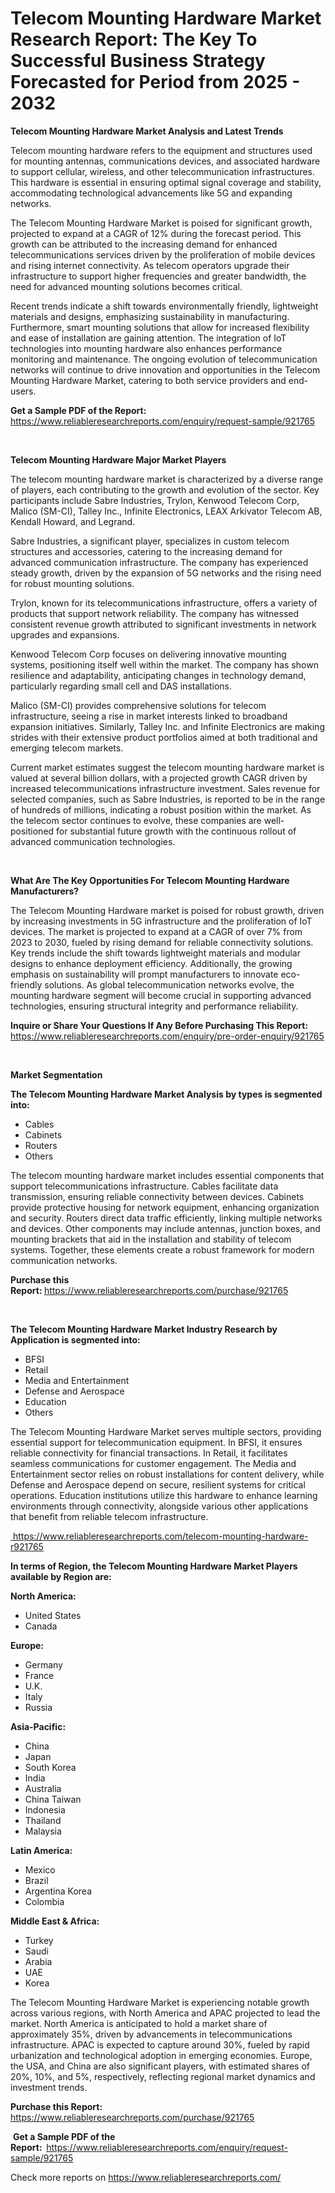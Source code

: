 <p><h1>Telecom Mounting Hardware Market Research Report: The Key To Successful Business Strategy Forecasted for Period from 2025 - 2032</h1></p><p><strong>Telecom Mounting Hardware Market Analysis and Latest Trends</strong></p>
<p><p>Telecom mounting hardware refers to the equipment and structures used for mounting antennas, communications devices, and associated hardware to support cellular, wireless, and other telecommunication infrastructures. This hardware is essential in ensuring optimal signal coverage and stability, accommodating technological advancements like 5G and expanding networks.</p><p>The Telecom Mounting Hardware Market is poised for significant growth, projected to expand at a CAGR of 12% during the forecast period. This growth can be attributed to the increasing demand for enhanced telecommunications services driven by the proliferation of mobile devices and rising internet connectivity. As telecom operators upgrade their infrastructure to support higher frequencies and greater bandwidth, the need for advanced mounting solutions becomes critical. </p><p>Recent trends indicate a shift towards environmentally friendly, lightweight materials and designs, emphasizing sustainability in manufacturing. Furthermore, smart mounting solutions that allow for increased flexibility and ease of installation are gaining attention. The integration of IoT technologies into mounting hardware also enhances performance monitoring and maintenance. The ongoing evolution of telecommunication networks will continue to drive innovation and opportunities in the Telecom Mounting Hardware Market, catering to both service providers and end-users.</p></p>
<p><strong>Get a Sample PDF of the Report:&nbsp;</strong> <a href="https://www.reliableresearchreports.com/enquiry/request-sample/921765?utm_campaign=2252&utm_medium=2&utm_source=Github&utm_content=ia&utm_term=23022025&utm_id=telecom-mounting-hardware">https://www.reliableresearchreports.com/enquiry/request-sample/921765</a></p>
<p>&nbsp;</p>
<p><strong>Telecom Mounting Hardware Major Market Players</strong></p>
<p><p>The telecom mounting hardware market is characterized by a diverse range of players, each contributing to the growth and evolution of the sector. Key participants include Sabre Industries, Trylon, Kenwood Telecom Corp, Malico (SM-CI), Talley Inc., Infinite Electronics, LEAX Arkivator Telecom AB, Kendall Howard, and Legrand.</p><p>Sabre Industries, a significant player, specializes in custom telecom structures and accessories, catering to the increasing demand for advanced communication infrastructure. The company has experienced steady growth, driven by the expansion of 5G networks and the rising need for robust mounting solutions.</p><p>Trylon, known for its telecommunications infrastructure, offers a variety of products that support network reliability. The company has witnessed consistent revenue growth attributed to significant investments in network upgrades and expansions.</p><p>Kenwood Telecom Corp focuses on delivering innovative mounting systems, positioning itself well within the market. The company has shown resilience and adaptability, anticipating changes in technology demand, particularly regarding small cell and DAS installations.</p><p>Malico (SM-CI) provides comprehensive solutions for telecom infrastructure, seeing a rise in market interests linked to broadband expansion initiatives. Similarly, Talley Inc. and Infinite Electronics are making strides with their extensive product portfolios aimed at both traditional and emerging telecom markets.</p><p>Current market estimates suggest the telecom mounting hardware market is valued at several billion dollars, with a projected growth CAGR driven by increased telecommunications infrastructure investment. Sales revenue for selected companies, such as Sabre Industries, is reported to be in the range of hundreds of millions, indicating a robust position within the market. As the telecom sector continues to evolve, these companies are well-positioned for substantial future growth with the continuous rollout of advanced communication technologies.</p></p>
<p>&nbsp;</p>
<p><strong>What Are The Key Opportunities For Telecom Mounting Hardware Manufacturers?</strong></p>
<p><p>The Telecom Mounting Hardware market is poised for robust growth, driven by increasing investments in 5G infrastructure and the proliferation of IoT devices. The market is projected to expand at a CAGR of over 7% from 2023 to 2030, fueled by rising demand for reliable connectivity solutions. Key trends include the shift towards lightweight materials and modular designs to enhance deployment efficiency. Additionally, the growing emphasis on sustainability will prompt manufacturers to innovate eco-friendly solutions. As global telecommunication networks evolve, the mounting hardware segment will become crucial in supporting advanced technologies, ensuring structural integrity and performance reliability.</p></p>
<p><strong>Inquire or Share Your Questions If Any Before Purchasing This Report:</strong> <a href="https://www.reliableresearchreports.com/enquiry/pre-order-enquiry/921765?utm_campaign=2252&utm_medium=2&utm_source=Github&utm_content=ia&utm_term=23022025&utm_id=telecom-mounting-hardware">https://www.reliableresearchreports.com/enquiry/pre-order-enquiry/921765</a></p>
<p>&nbsp;</p>
<p><strong>Market Segmentation</strong></p>
<p><strong>The Telecom Mounting Hardware Market Analysis by types is segmented into:</strong></p>
<p><ul><li>Cables</li><li>Cabinets</li><li>Routers</li><li>Others</li></ul></p>
<p><p>The telecom mounting hardware market includes essential components that support telecommunications infrastructure. Cables facilitate data transmission, ensuring reliable connectivity between devices. Cabinets provide protective housing for network equipment, enhancing organization and security. Routers direct data traffic efficiently, linking multiple networks and devices. Other components may include antennas, junction boxes, and mounting brackets that aid in the installation and stability of telecom systems. Together, these elements create a robust framework for modern communication networks.</p></p>
<p><strong>Purchase this Report:&nbsp;</strong><a href="https://www.reliableresearchreports.com/purchase/921765?utm_campaign=2252&utm_medium=2&utm_source=Github&utm_content=ia&utm_term=23022025&utm_id=telecom-mounting-hardware">https://www.reliableresearchreports.com/purchase/921765</a></p>
<p>&nbsp;</p>
<p><strong>The Telecom Mounting Hardware Market Industry Research by Application is segmented into:</strong></p>
<p><ul><li>BFSI</li><li>Retail</li><li>Media and Entertainment</li><li>Defense and Aerospace</li><li>Education</li><li>Others</li></ul></p>
<p><p>The Telecom Mounting Hardware Market serves multiple sectors, providing essential support for telecommunication equipment. In BFSI, it ensures reliable connectivity for financial transactions. In Retail, it facilitates seamless communications for customer engagement. The Media and Entertainment sector relies on robust installations for content delivery, while Defense and Aerospace depend on secure, resilient systems for critical operations. Education institutions utilize this hardware to enhance learning environments through connectivity, alongside various other applications that benefit from reliable telecom infrastructure.</p></p>
<p><a href="https://www.reliableresearchreports.com/telecom-mounting-hardware-r921765?utm_campaign=2252&utm_medium=2&utm_source=Github&utm_content=ia&utm_term=23022025&utm_id=telecom-mounting-hardware">&nbsp;https://www.reliableresearchreports.com/telecom-mounting-hardware-r921765</a></p>
<p><strong>In terms of Region, the Telecom Mounting Hardware Market Players available by Region are:</strong></p>
<p>
    <p> <strong> North America: </strong>
        <ul>
            <li>United States</li>
            <li>Canada</li>
        </ul>
        </p> 
    <p> <strong> Europe: </strong>
        <ul>
            <li>Germany</li>
            <li>France</li>
            <li>U.K.</li>
            <li>Italy</li>
            <li>Russia</li>
        </ul>
        </p> 
    <p> <strong> Asia-Pacific: </strong>
        <ul>
            <li>China</li>
            <li>Japan</li>
            <li>South Korea</li>
            <li>India</li>
            <li>Australia</li>
            <li>China Taiwan</li>
            <li>Indonesia</li>
            <li>Thailand</li>
            <li>Malaysia</li>
        </ul>
        </p> 
    <p> <strong> Latin America: </strong>
        <ul>
            <li>Mexico</li>
            <li>Brazil</li>
            <li>Argentina Korea</li>
            <li>Colombia</li>
        </ul>
        </p> 
    <p> <strong> Middle East & Africa: </strong>
        <ul>
            <li>Turkey</li>
            <li>Saudi</li>
            <li>Arabia</li>
            <li>UAE</li>
            <li>Korea</li>
        </ul>
    </p>
    </p>
<p><p>The Telecom Mounting Hardware Market is experiencing notable growth across various regions, with North America and APAC projected to lead the market. North America is anticipated to hold a market share of approximately 35%, driven by advancements in telecommunications infrastructure. APAC is expected to capture around 30%, fueled by rapid urbanization and technological adoption in emerging economies. Europe, the USA, and China are also significant players, with estimated shares of 20%, 10%, and 5%, respectively, reflecting regional market dynamics and investment trends.</p></p>
<p><strong>Purchase this Report: </strong><a href="https://www.reliableresearchreports.com/purchase/921765?utm_campaign=2252&utm_medium=2&utm_source=Github&utm_content=ia&utm_term=23022025&utm_id=telecom-mounting-hardware">https://www.reliableresearchreports.com/purchase/921765</a></p>
<p>&nbsp;<strong>Get a Sample PDF of the Report:&nbsp;&nbsp;</strong><a href="https://www.reliableresearchreports.com/enquiry/request-sample/921765?utm_campaign=2252&utm_medium=2&utm_source=Github&utm_content=ia&utm_term=23022025&utm_id=telecom-mounting-hardware">https://www.reliableresearchreports.com/enquiry/request-sample/921765</a></p>
<p><strong></strong></p>
<p>Check more reports on <a href="https://www.reliableresearchreports.com/?utm_campaign=2252&utm_medium=2&utm_source=Github&utm_content=ia&utm_term=23022025&utm_id=telecom-mounting-hardware">https://www.reliableresearchreports.com/</a></p>